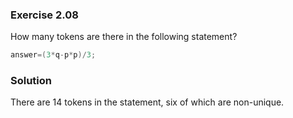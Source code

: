 ### Exercise 2.08
How many tokens are there in the following statement?
```c
answer=(3*q-p*p)/3;
```

### Solution
There are 14 tokens in the statement, six of which are non-unique.
